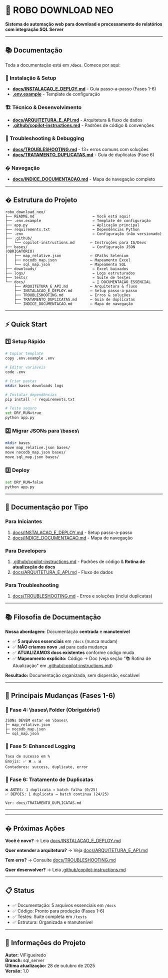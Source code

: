 # 🤖 ROBO DOWNLOAD NEO

**Sistema de automação web para download e processamento de relatórios com integração SQL Server**

---

## 📚 Documentação

Toda a documentação está em **`/docs`**. Comece por aqui:

### 🚀 Instalação & Setup
- **[docs/INSTALACAO_E_DEPLOY.md](./docs/INSTALACAO_E_DEPLOY.md)** - Guia passo-a-passo (Fases 1-6)
- **[.env.example](./.env.example)** - Template de configuração

### 🏗️ Técnico & Desenvolvimento
- **[docs/ARQUITETURA_E_API.md](./docs/ARQUITETURA_E_API.md)** - Arquitetura & fluxo de dados
- **[.github/copilot-instructions.md](./.github/copilot-instructions.md)** - Padrões de código & convenções

### 🐛 Troubleshooting & Debugging
- **[docs/TROUBLESHOOTING.md](./docs/TROUBLESHOOTING.md)** - 13+ erros comuns com soluções
- **[docs/TRATAMENTO_DUPLICATAS.md](./docs/TRATAMENTO_DUPLICATAS.md)** - Guia de duplicatas (Fase 6)

### � Navegação
- **[docs/INDICE_DOCUMENTACAO.md](./docs/INDICE_DOCUMENTACAO.md)** - Mapa de navegação completo

---

## � Estrutura do Projeto

```
robo_download_neo/
├── README.md                          ← Você está aqui!
├── .env.example                       ← Template de configuração
├── app.py                             ← Aplicação principal
├── requirements.txt                   ← Dependências Python
├── .env                               ← Configuração (não versionado)
├── .github/
│   └── copilot-instructions.md       ← Instruções para IA/Devs
├── bases/                             ← Configuração JSON (OBRIGATÓRIO)
│   ├── map_relative.json             ← XPaths Selenium
│   ├── nocodb_map.json               ← Mapeamento Excel
│   └── sql_map.json                  ← Mapeamento SQL
├── downloads/                         ← Excel baixados
├── logs/                              ← Logs estruturados
├── tests/                             ← Suite de testes
└── docs/                              ← 📁 DOCUMENTAÇÃO ESSENCIAL
    ├── ARQUITETURA_E_API.md          ← Arquitetura & fluxo
    ├── INSTALACAO_E_DEPLOY.md        ← Setup passo-a-passo
    ├── TROUBLESHOOTING.md            ← Erros & soluções
    ├── TRATAMENTO_DUPLICATAS.md      ← Guia de duplicatas
    └── INDICE_DOCUMENTACAO.md        ← Mapa de navegação
```

---

## ⚡ Quick Start

### 1️⃣ Setup Rápido
```bash
# Copiar template
copy .env.example .env

# Editar variáveis
code .env

# Criar pastas
mkdir bases downloads logs

# Instalar dependências
pip install -r requirements.txt

# Teste seguro
set DRY_RUN=true
python app.py
```

### 2️⃣ Migrar JSONs para \bases\
```bash
mkdir bases
move map_relative.json bases/
move nocodb_map.json bases/
move sql_map.json bases/
```

### 3️⃣ Deploy
```bash
set DRY_RUN=false
python app.py
```

---

## 📖 Documentação por Tipo

### Para Iniciantes
1. [docs/INSTALACAO_E_DEPLOY.md](./docs/INSTALACAO_E_DEPLOY.md) - Setup passo-a-passo
2. [docs/INDICE_DOCUMENTACAO.md](./docs/INDICE_DOCUMENTACAO.md) - Mapa de navegação

### Para Developers
1. [.github/copilot-instructions.md](./.github/copilot-instructions.md) - Padrões de código & **Rotina de atualização de docs**
2. [docs/ARQUITETURA_E_API.md](./docs/ARQUITETURA_E_API.md) - Fluxo de dados

### Para Troubleshooting
1. [docs/TROUBLESHOOTING.md](./docs/TROUBLESHOOTING.md) - Erros e soluções (inclui duplicatas)

---

## 📚 Filosofia de Documentação

**Nossa abordagem:** Documentação **centrada** e **manutenível**
- ✅ **5 arquivos essenciais** em `/docs` (nunca mudam)
- ✅ **NÃO criamos novo `.md`** para cada mudança
- ✅ **ATUALIZAMOS docs existentes** conforme código muda
- ✅ **Mapeamento explícito:** Código → Doc (veja seção "📚 Rotina de Atualização" em [.github/copilot-instructions.md](./.github/copilot-instructions.md))

**Resultado:** Documentação organizada, sem dispersão, escalável

---

## 🎯 Principais Mudanças (Fases 1-6)

### 📌 Fase 4: \bases\ Folder (Obrigatório!)
```
JSONs DEVEM estar em \bases\
├─ map_relative.json
├─ nocodb_map.json
└─ sql_map.json
```

### 📌 Fase 5: Enhanced Logging
```
Taxa de sucesso em %
Emojis: ✅ ❌ ⚠️ 📊
Contadores: success, duplicate, error
```

### 📌 Fase 6: Tratamento de Duplicatas
```
❌ ANTES: 1 duplicata → batch falha (0/25)
✅ DEPOIS: 1 duplicata → batch continua (24/25)

Ver: docs/TRATAMENTO_DUPLICATAS.md
```

---

---

## � Próximas Ações

**Você é novo?**
→ Leia [docs/INSTALACAO_E_DEPLOY.md](./docs/INSTALACAO_E_DEPLOY.md)

**Quer entender a arquitetura?**
→ Veja [docs/ARQUITETURA_E_API.md](./docs/ARQUITETURA_E_API.md)

**Tem erro?**
→ Consulte [docs/TROUBLESHOOTING.md](./docs/TROUBLESHOOTING.md)

**Quer desenvolver?**
→ Leia [.github/copilot-instructions.md](./.github/copilot-instructions.md)

---

## 📋 Status

- ✅ Documentação: 5 arquivos essenciais em `/docs`
- ✅ Código: Pronto para produção (Fases 1-6)
- ✅ Testes: Suite completa em `/tests`
- ✅ Estrutura: Organizada e manutenível

---

## 📄 Informações do Projeto

**Autor:** ViFigueiredo  
**Branch:** sql_server  
**Última atualização:** 28 de outubro de 2025  
**Versão:** 1.0
